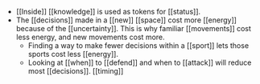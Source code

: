 - [[Inside]] [[knowledge]] is used as tokens for [[status]].
- The [[decisions]] made in a [[new]] [[space]] cost more [[energy]] because of the [[uncertainty]]. This is why familiar [[movements]] cost less energy, and new movements cost more.
	- Finding a way to make fewer decisions within a [[sport]] lets those sports cost less [[energy]].
	- Looking at [[when]] to [[defend]] and when to [[attack]] will reduce most [[decisions]]. [[timing]]